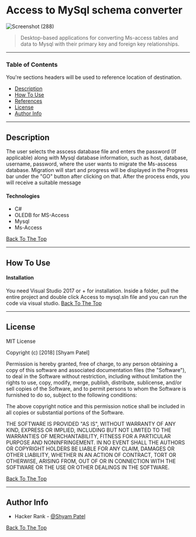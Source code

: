 # Access to MySql schema converter

![Screenshot (288)](https://user-images.githubusercontent.com/26683455/106171910-28201500-61b8-11eb-9da1-5741daac8bf1.png)

> Desktop-based applications for converting Ms-access tables and data to Mysql with their primary key and foreign key relationships.

---

### Table of Contents
You're sections headers will be used to reference location of destination.

- [Description](#description)
- [How To Use](#how-to-use)
- [References](#references)
- [License](#license)
- [Author Info](#author-info)

---

## Description

The user selects the asscess database file and enters the password (If applicable) along with Mysql database information, such as host, database, username, password, where the user wants to migrate the Ms-asscess database. Migration will start and progress will be displayed in the Progress bar under the "GO" button after clicking on that. After the process ends, you will receive a suitable message

#### Technologies

- C#
- OLEDB for MS-Access
- Mysql
- Ms-Access

[Back To The Top](#read-me-template)

---

## How To Use

#### Installation
You need Visual Studio 2017 or + for installation.
Inside a folder, pull the entire project and double click Access to mysql.sln file and you can run the code via visual studio.
[Back To The Top](#read-me-template)

---


## License

MIT License

Copyright (c) [2018] [Shyam Patel]

Permission is hereby granted, free of charge, to any person obtaining a copy
of this software and associated documentation files (the "Software"), to deal
in the Software without restriction, including without limitation the rights
to use, copy, modify, merge, publish, distribute, sublicense, and/or sell
copies of the Software, and to permit persons to whom the Software is
furnished to do so, subject to the following conditions:

The above copyright notice and this permission notice shall be included in all
copies or substantial portions of the Software.

THE SOFTWARE IS PROVIDED "AS IS", WITHOUT WARRANTY OF ANY KIND, EXPRESS OR
IMPLIED, INCLUDING BUT NOT LIMITED TO THE WARRANTIES OF MERCHANTABILITY,
FITNESS FOR A PARTICULAR PURPOSE AND NONINFRINGEMENT. IN NO EVENT SHALL THE
AUTHORS OR COPYRIGHT HOLDERS BE LIABLE FOR ANY CLAIM, DAMAGES OR OTHER
LIABILITY, WHETHER IN AN ACTION OF CONTRACT, TORT OR OTHERWISE, ARISING FROM,
OUT OF OR IN CONNECTION WITH THE SOFTWARE OR THE USE OR OTHER DEALINGS IN THE
SOFTWARE.

[Back To The Top](#read-me-template)

---

## Author Info

- Hacker Rank - [@Shyam Patel](https://www.hackerrank.com/LosPepes)

[Back To The Top](#read-me-template)

